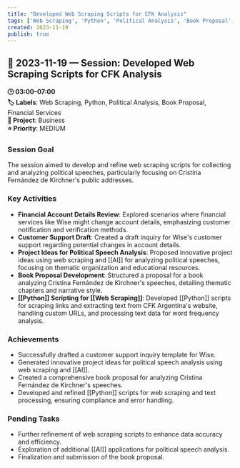```yaml
---
title: "Developed Web Scraping Scripts for CFK Analysis"
tags: ['Web Scraping', 'Python', 'Political Analysis', 'Book Proposal', 'Financial Services']
created: 2023-11-19
publish: true
---
```


## 📅 2023-11-19 — Session: Developed Web Scraping Scripts for CFK Analysis

**🕒 03:00–07:00**  
**🏷️ Labels**: Web Scraping, Python, Political Analysis, Book Proposal, Financial Services  
**📂 Project**: Business  
**⭐ Priority**: MEDIUM  


### Session Goal
The session aimed to develop and refine web scraping scripts for collecting and analyzing political speeches, particularly focusing on Cristina Fernández de Kirchner's public addresses.

### Key Activities
- **Financial Account Details Review**: Explored scenarios where financial services like Wise might change account details, emphasizing customer notification and verification methods.
- **Customer Support Draft**: Created a draft inquiry for Wise's customer support regarding potential changes in account details.
- **Project Ideas for Political Speech Analysis**: Proposed innovative project ideas using web scraping and [[AI]] for analyzing political speeches, focusing on thematic organization and educational resources.
- **Book Proposal Development**: Structured a proposal for a book analyzing Cristina Fernández de Kirchner's speeches, detailing thematic chapters and narrative style.
- **[[Python]] Scripting for [[Web Scraping]]**: Developed [[Python]] scripts for scraping links and extracting text from CFK Argentina's website, handling custom URLs, and processing text data for word frequency analysis.

### Achievements
- Successfully drafted a customer support inquiry template for Wise.
- Generated innovative project ideas for political speech analysis using web scraping and [[AI]].
- Created a comprehensive book proposal for analyzing Cristina Fernández de Kirchner's speeches.
- Developed and refined [[Python]] scripts for web scraping and text processing, ensuring compliance and error handling.

### Pending Tasks
- Further refinement of web scraping scripts to enhance data accuracy and efficiency.
- Exploration of additional [[AI]] applications for political speech analysis.
- Finalization and submission of the book proposal.
